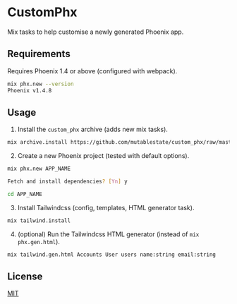 # CustomPhx

Mix tasks to help customise a newly generated Phoenix app.

## Requirements

Requires Phoenix 1.4 or above (configured with webpack).

```sh
mix phx.new --version
Phoenix v1.4.8
```

## Usage

1. Install the `custom_phx` archive (adds new mix tasks).

```sh
mix archive.install https://github.com/mutablestate/custom_phx/raw/master/archives/custom_phx.ez
```

2. Create a new Phoenix project (tested with default options).

```sh
mix phx.new APP_NAME

Fetch and install dependencies? [Yn] y

cd APP_NAME
```

3. Install Tailwindcss (config, templates, HTML generator task).

```sh
mix tailwind.install
```

4. (optional) Run the Tailwindcss HTML generator (instead of `mix phx.gen.html`).

```sh
mix tailwind.gen.html Accounts User users name:string email:string
```

## License

[MIT](LICENSE.md)
